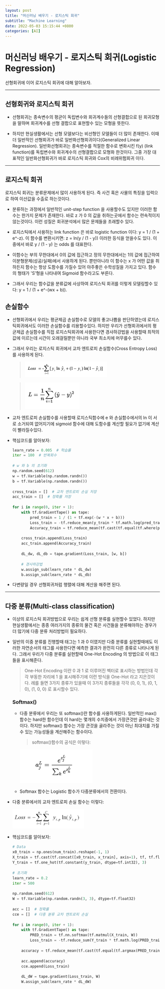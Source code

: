 ```yaml
---
layout: post
title: "머신러닝 배우기 - 로지스틱 회귀"
subtitle: "Machine Learning"
date: 2022-05-03 15:15:44 +0800
categories: [AI]
---
```


# 머신러닝 배우기 - 로지스틱 회귀(Logistic Regression)

선형회귀에 이어 로지스틱 회귀에 대해 알아보자.

***

## 선형회귀와 로지스틱 회귀

* 선형회귀는 종속변수의 평균이 독립변수와 회귀계수들의 선형결합으로 된 회귀모형을 말하며 회귀계수를 선형 결합으로 표현할수 있는 모형을 뜻한다.

* 하지만 현실생활에서는 선형 모델보다는 비선형인 모델들이 더 많이 존재한다. 이때 더 일반적인 선형회귀가 바로 일반화선형회귀이다(Generalized Linear Regression). 일반화선형회귀는 종속변수를 적절한 함수로 변화시킨 f(y) (link function)를 독립변수와 회귀계수의 선형결합으로 모형화 한것이다. 그중 가장 대표적인 일반화선형회귀가 바로 로지스틱 회귀와 Cox의 비례위험회귀 이다.

***

## 로지스틱 회귀

로지스틱 회귀는 분류문제에서 많이 사용하게 된다. 즉 사건 혹은 사물의 특징을 입력으로 하여 이산값을 수출로 하는것이다.

* 분류하는 과정에서 일반적인 unit-step function 을 사용할수도 있지만 이러한 함수는 한가지 문제가 존재한다. 바로 z 가 0 의 값을 취하는곳에서 함수는 련속적이지 않는것이다. 이런 성질은 회귀분석에서 많은 문제들을 초래할수 있다.

* 로지스틱에서 사용하는 link function 은 바로 logistic function 이다: y = 1 / (1 + e^-z). 이 함수를 변환시키면: z = ln(y / (1 - y)) 이러한 등식을 얻을수도 있다. 이중에서 바로 y / (1 - y) 는 odds 를 대표한다.

* 이함수는 부의 무한대에서 0의 값에 접근하고 정의 무한대에서는 1의 값에 접근하여 이분형문제(성공/실패)에서 사용하게 된다. 뿐만아니라 이 함수는 x 가 어떤 값을 취하든지 함수는 항상 도함수를 가질수 있어 아주좋은 수학성질을 가지고 있다. 함수의 형태가 'S'형을 나타내여 Sigmoid 함수라고도 부른다.

* 그래서 우리는 함수값을 분류값에 사상하여 로지스틱 회귀를 이렇게 모델링할수 있다: y = 1 / (1 + e^-(wx + b)).

## 손실함수

* 선형회귀에서 우리는 평균제곱 손실함수로 모델의 좋고나쁨을 판단하였는데 로지스틱회귀에서도 이러한 손실함수를 리용할수있다. 하지만 우리가 선형회귀에서의 평균제곱 손실함수를 직접 로지스틱회귀에 사용한다면 경사하강법을 사용할때 최적의 값에 이르는데 시간이 오래걸릴뿐만 아니라 국부 최소치에 머무를수 있다.

* 그래서 우리는 로지스틱 회귀에서 교차 엔트로피 손실함수(Cross Entropy Loss)를 사용하게 된다.

    > ![cee](https://raw.githubusercontent.com/Guangwoen/Guangwoen.GitHub.io/main/pics/050301.png)

    > ![mse](https://raw.githubusercontent.com/Guangwoen/Guangwoen.GitHub.io/main/pics/050302.png)

* 교차 엔트로피 손실함수를 사용할때 로지스틱함수에 e 와 손실함수에서의 ln 이 서로 소거되여 없어지기에 sigmoid 함수에 대해 도함수를 계산할 필요가 없기에 계산이 빨라질수있다.

* 핵심코드를 알아보자:
    
    ```python
    learn_rate = 0.005  # 학습률
    iter = 100  # 반복회수

    # w 와 b 의 초기화
    np.random.seed(612)
    w = tf.Variable(np.random.randn())
    b = tf.Variable(np.random.randn())

    cross_train = []  # 교차 엔트로피 손실 저장
    acc_train = []  # 정확률 저장

    for i in range(0, iter + 1):
        with tf.GradientTape() as tape:
            pred_train = 1 / (1 + tf.exp(-(w * x + b)))
            Loss_train = -tf.reduce_mean(y_train * tf.math.log(pred_train) + (1 - y_train) * tf.math.log(1 - pred_train))
            Accuracy_train = tf.reduce_mean(tf.cast(tf.equal(tf.where(pred_train < 0.5, 0, 1), y_train), tf.float32))

        cross_train.append(Loss_train)
        acc_train.append(Accuracy_train)

        dL_dw, dL_db = tape.gradient(Loss_train, [w, b])

        # 경사하강법
        w.assign_sub(learn_rate * dL_dw)
        b.assign_sub(learn_rate * dL_db)
    ```

* 다변량일 경우 선형회귀처럼 행렬에 대해 계산을 해주면 된다.

***

## 다중 분류(Multi-class classification)

* 이상의 로지스틱 회귀방법으로 우리는 쉽게 선형 분류를 실현할수 있었다. 하지만 현실생활에서는 종종 여러가지의 종류의 물건 혹은 사건들을 분류해야하는 경우가 더 많기에 다중 분류 처리방법이 필요하다.

* 일반의 이중 분류를 진행할때 태그는 1 과 0 이였지만 다중 분류를 실현할때에도 이러한 자연순서의 태그를 사용한다면 예측한 결과가 완전히 다른 종류로 나타나게 된다. 그래서 우리가 다중 분류를 실현할때 One-Hot Encoding 의 방법으로 이 태그들을 표시해준다.

    > One-Hot Encoding 이란 0 과 1 로 이루어진 벡터로 표시하는 방법인데 각각 부동한 자리에 1 을 표시해주기에 이런 방식을 One-Hot 라고 지은것이다.
    > 례를 들면 3가지 종류가 있을때 이 3가지 종류들을 각각 (0, 0, 1), (0, 1, 0), (1, 0, 0) 로 표시할수 있다.

    ### Softmax()

    * 다중 분류에서 우리는 또 softmax()란 함수를 사용하게된다. 일반적인 max()함수는 hard한 함수인데 이 hard는 몇개의 수치중에서 가장큰것만 골라내는 것이다. 하지만 softmax() 함수는 가장 큰것을 골라주는 것이 아닌 최대치를 가질수 있는 가능성들을 계산해주는 함수이다.

        > softmax()함수의 공식은 이렇다:

        ![softmax](https://raw.githubusercontent.com/Guangwoen/Guangwoen.GitHub.io/main/pics/050303.png)

    * Softmax 함수는 Logistic 함수가 다중분류에서의 전환이다.

* 다중 분류에서의 교차 엔트로피 손실 함수는 이렇다:
  
    ![mentro](https://raw.githubusercontent.com/Guangwoen/Guangwoen.GitHub.io/main/pics/050304.png)

* 핵심코드를 알아보자:
    
    ```python
    # Data
    x0_train = np.ones(num_train).reshape(-1, 1)
    X_train = tf.cast(tf.concat([x0_train, x_train], axis=1), tf, tf.float32)
    Y_train = tf.one_hot(tf.constant(y_train, dtype=tf.int32), 3)

    # 초기화
    learn_rate = 0.2
    iter = 500

    np.random.seed(612)
    W = tf.Variable(np.random.randn(3, 3), dtype=tf.float32)

    acc = []  # 정확률
    cce = []  # 다중 뷴류 교차 엔트로피 손실

    for i in range(0, iter + 1):
        with tf.GradientTape() as tape:
            PRED_train = tf.nn.softmax(tf.matmul(X_train, W))
            Loss_train = -tf.reduce_sum(Y_train * tf.math.log(PRED_train)) / num_train

        accuracy = tf.reduce_mean(tf.cast(tf.equal(tf.argmax(PRED_train.numpy(), axis=1), y_train), tf.float32))

        acc.append(accuracy)
        cce.append(Loss_train)

        dL_dW = tape.gradient(Loss_train, W)
        W.assign_sub(learn_rate * dL_dW)
    ```
